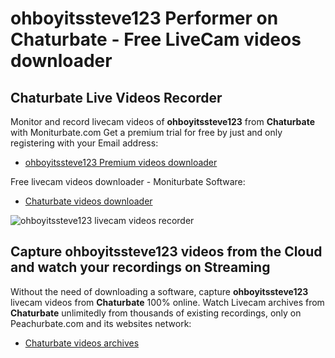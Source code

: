 # ohboyitssteve123 Performer on Chaturbate - Free LiveCam videos downloader

## Chaturbate Live Videos Recorder

Monitor and record livecam videos of **ohboyitssteve123** from **Chaturbate** with Moniturbate.com
Get a premium trial for free by just and only registering with your Email address:
* [ohboyitssteve123 Premium videos downloader](https://moniturbate.com/request-demo-licence-key.html)

Free livecam videos downloader - Moniturbate Software:
* [Chaturbate videos downloader](https://moniturbate.com/moniturbate-download-software.html)

![ohboyitssteve123 livecam videos recorder](https://peachurnet.com/templates/moniturbate-software.png)


## Capture ohboyitssteve123 videos from the Cloud and watch your recordings on Streaming

Without the need of downloading a software, capture **ohboyitssteve123** livecam videos from **Chaturbate** 100% online.
Watch Livecam archives from **Chaturbate** unlimitedly from thousands of existing recordings, only on Peachurbate.com and its websites network:
* [Chaturbate videos archives](https://peachurnet.com/)